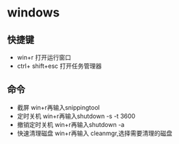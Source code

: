 # windows

## 快捷键
- win+r 打开运行窗口
- ctrl+ shift+esc 打开任务管理器


## 命令
- 截屏 win+r再输入snippingtool
- 定时关机    win+r再输入shutdown -s -t 3600
- 撤销定时关机    win+r再输入shutdown -a
- 快速清理磁盘    win+r再输入 cleanmgr,选择需要清理的磁盘

